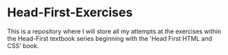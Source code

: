 # Head-First-Exercises
This is a repository where I will store all my attempts at the exercises within the Head-First textbook series beginning with the 'Head First HTML and CSS' book. 